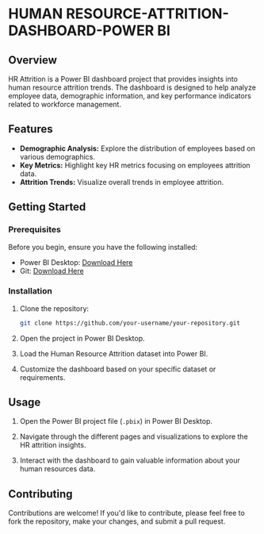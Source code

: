 # HUMAN RESOURCE-ATTRITION-DASHBOARD-POWER BI

## Overview

HR Attrition is a Power BI dashboard project that provides insights into human resource attrition trends. The dashboard is designed to help analyze employee data, demographic information, and key performance indicators related to workforce management.

## Features

- **Demographic Analysis:** Explore the distribution of employees based on various demographics.
- **Key Metrics:** Highlight key HR metrics focusing on employees attrition data.
- **Attrition Trends:** Visualize overall trends in employee attrition.

## Getting Started

### Prerequisites

Before you begin, ensure you have the following installed:

- Power BI Desktop: [Download Here](https://powerbi.microsoft.com/desktop/)
- Git: [Download Here](https://git-scm.com/downloads)

### Installation

1. Clone the repository:

    ```bash
    git clone https://github.com/your-username/your-repository.git
    ```

2. Open the project in Power BI Desktop.

3. Load the Human Resource Attrition dataset into Power BI.

4. Customize the dashboard based on your specific dataset or requirements.

## Usage

1. Open the Power BI project file (`.pbix`) in Power BI Desktop.

2. Navigate through the different pages and visualizations to explore the HR attrition insights.

3. Interact with the dashboard to gain valuable information about your human resources data.

## Contributing

Contributions are welcome! If you'd like to contribute, please feel free to fork the repository, make your changes, and submit a pull request.
